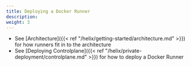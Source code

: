 ```yaml
---
title: Deploying a Docker Runner
description:
weight: 3
---
```


* See [Architecture]({{< ref "/helix/getting-started/architecture.md" >}}) for how runners fit in to the architecture
* See [Deploying Controlplane]({{< ref "/helix/private-deployment/controlplane.md" >}}) for how to deploy a Docker Runner